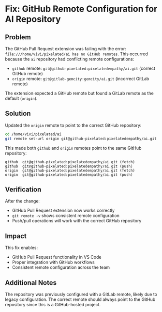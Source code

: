 # Fix: GitHub Remote Configuration for AI Repository

## Problem
The GitHub Pull Request extension was failing with the error: `file:///home/vivi/pixelated/ai has no GitHub remotes`. This occurred because the `ai` repository had conflicting remote configurations:
- `github` remote: `git@github-pixelated:pixelatedempathy/ai.git` (correct GitHub remote)
- `origin` remote: `git@gitlab-gemcity:gemcity/ai.git` (incorrect GitLab remote)

The extension expected a GitHub remote but found a GitLab remote as the default (`origin`).

## Solution
Updated the `origin` remote to point to the correct GitHub repository:
```bash
cd /home/vivi/pixelated/ai
git remote set-url origin git@github-pixelated:pixelatedempathy/ai.git
```

This made both `github` and `origin` remotes point to the same GitHub repository:
```
github	git@github-pixelated:pixelatedempathy/ai.git (fetch)
github	git@github-pixelated:pixelatedempathy/ai.git (push)
origin	git@github-pixelated:pixelatedempathy/ai.git (fetch)
origin	git@github-pixelated:pixelatedempathy/ai.git (push)
```

## Verification
After the change:
- GitHub Pull Request extension now works correctly
- `git remote -v` shows consistent remote configuration
- Push/pull operations will work with the correct GitHub repository

## Impact
This fix enables:
- GitHub Pull Request functionality in VS Code
- Proper integration with GitHub workflows
- Consistent remote configuration across the team

## Additional Notes
The repository was previously configured with a GitLab remote, likely due to legacy configuration. The correct remote should always point to the GitHub repository since this is a GitHub-hosted project.